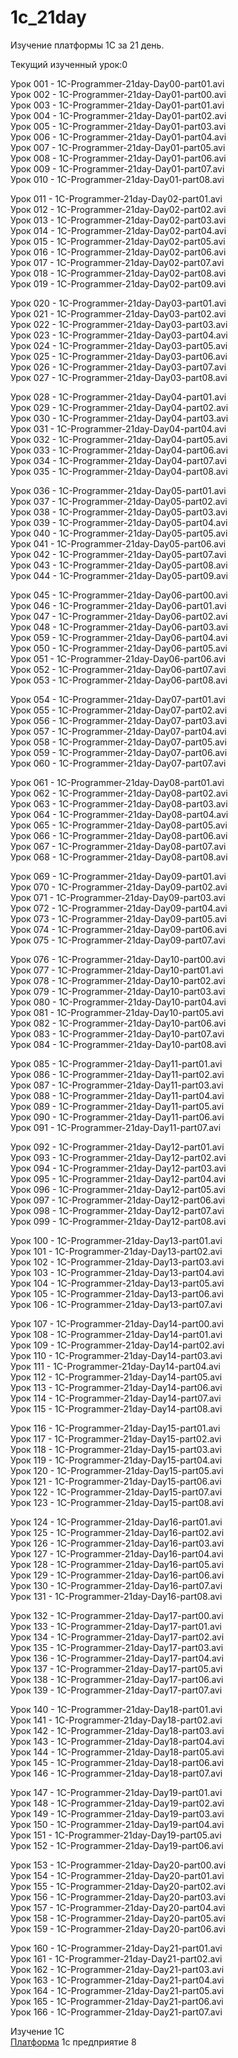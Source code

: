 # 1c_21day
Изучение платформы 1С за 21 день.  <br />

Текущий изученный урок:0 <br />

Урок 001 - 1C-Programmer-21day-Day00-part01.avi <br />
Урок 002 - 1C-Programmer-21day-Day01-part00.avi <br />
Урок 003 - 1C-Programmer-21day-Day01-part01.avi <br />
Урок 004 - 1C-Programmer-21day-Day01-part02.avi <br />
Урок 005 - 1C-Programmer-21day-Day01-part03.avi <br />
Урок 006 - 1C-Programmer-21day-Day01-part04.avi <br />
Урок 007 - 1C-Programmer-21day-Day01-part05.avi <br />
Урок 008 - 1C-Programmer-21day-Day01-part06.avi <br />
Урок 009 - 1C-Programmer-21day-Day01-part07.avi <br />
Урок 010 - 1C-Programmer-21day-Day01-part08.avi <br />

Урок 011 - 1C-Programmer-21day-Day02-part01.avi <br />
Урок 012 - 1C-Programmer-21day-Day02-part02.avi <br />
Урок 013 - 1C-Programmer-21day-Day02-part03.avi <br />
Урок 014 - 1C-Programmer-21day-Day02-part04.avi <br />
Урок 015 - 1C-Programmer-21day-Day02-part05.avi <br />
Урок 016 - 1C-Programmer-21day-Day02-part06.avi <br />
Урок 017 - 1C-Programmer-21day-Day02-part07.avi <br />
Урок 018 - 1C-Programmer-21day-Day02-part08.avi <br />
Урок 019 - 1C-Programmer-21day-Day02-part09.avi <br />

Урок 020 - 1C-Programmer-21day-Day03-part01.avi <br />
Урок 021 - 1C-Programmer-21day-Day03-part02.avi <br />
Урок 022 - 1C-Programmer-21day-Day03-part03.avi <br />
Урок 023 - 1C-Programmer-21day-Day03-part04.avi <br />
Урок 024 - 1C-Programmer-21day-Day03-part05.avi <br />
Урок 025 - 1C-Programmer-21day-Day03-part06.avi <br />
Урок 026 - 1C-Programmer-21day-Day03-part07.avi <br />
Урок 027 - 1C-Programmer-21day-Day03-part08.avi <br />

Урок 028 - 1C-Programmer-21day-Day04-part01.avi <br />
Урок 029 - 1C-Programmer-21day-Day04-part02.avi <br />
Урок 030 - 1C-Programmer-21day-Day04-part03.avi <br />
Урок 031 - 1C-Programmer-21day-Day04-part04.avi <br />
Урок 032 - 1C-Programmer-21day-Day04-part05.avi <br />
Урок 033 - 1C-Programmer-21day-Day04-part06.avi <br />
Урок 034 - 1C-Programmer-21day-Day04-part07.avi <br />
Урок 035 - 1C-Programmer-21day-Day04-part08.avi <br />

Урок 036 - 1C-Programmer-21day-Day05-part01.avi <br />
Урок 037 - 1C-Programmer-21day-Day05-part02.avi <br />
Урок 038 - 1C-Programmer-21day-Day05-part03.avi <br />
Урок 039 - 1C-Programmer-21day-Day05-part04.avi <br />
Урок 040 - 1C-Programmer-21day-Day05-part05.avi <br />
Урок 041 - 1C-Programmer-21day-Day05-part06.avi <br />
Урок 042 - 1C-Programmer-21day-Day05-part07.avi <br />
Урок 043 - 1C-Programmer-21day-Day05-part08.avi <br />
Урок 044 - 1C-Programmer-21day-Day05-part09.avi <br />

Урок 045 - 1C-Programmer-21day-Day06-part00.avi <br />
Урок 046 - 1C-Programmer-21day-Day06-part01.avi <br />
Урок 047 - 1C-Programmer-21day-Day06-part02.avi <br />
Урок 048 - 1C-Programmer-21day-Day06-part03.avi <br />
Урок 059 - 1C-Programmer-21day-Day06-part04.avi <br />
Урок 050 - 1C-Programmer-21day-Day06-part05.avi <br />
Урок 051 - 1C-Programmer-21day-Day06-part06.avi <br />
Урок 052 - 1C-Programmer-21day-Day06-part07.avi <br />
Урок 053 - 1C-Programmer-21day-Day06-part08.avi <br />

Урок 054 - 1C-Programmer-21day-Day07-part01.avi <br />
Урок 055 - 1C-Programmer-21day-Day07-part02.avi <br />
Урок 056 - 1C-Programmer-21day-Day07-part03.avi <br />
Урок 057 - 1C-Programmer-21day-Day07-part04.avi <br />
Урок 058 - 1C-Programmer-21day-Day07-part05.avi <br />
Урок 059 - 1C-Programmer-21day-Day07-part06.avi <br />
Урок 060 - 1C-Programmer-21day-Day07-part07.avi <br />

Урок 061 - 1C-Programmer-21day-Day08-part01.avi <br />
Урок 062 - 1C-Programmer-21day-Day08-part02.avi <br />
Урок 063 - 1C-Programmer-21day-Day08-part03.avi <br />
Урок 064 - 1C-Programmer-21day-Day08-part04.avi <br />
Урок 065 - 1C-Programmer-21day-Day08-part05.avi <br />
Урок 066 - 1C-Programmer-21day-Day08-part06.avi <br />
Урок 067 - 1C-Programmer-21day-Day08-part07.avi <br />
Урок 068 - 1C-Programmer-21day-Day08-part08.avi <br />

Урок 069 - 1C-Programmer-21day-Day09-part01.avi <br />
Урок 070 - 1C-Programmer-21day-Day09-part02.avi <br />
Урок 071 - 1C-Programmer-21day-Day09-part03.avi <br />
Урок 072 - 1C-Programmer-21day-Day09-part04.avi <br />
Урок 073 - 1C-Programmer-21day-Day09-part05.avi <br />
Урок 074 - 1C-Programmer-21day-Day09-part06.avi <br />
Урок 075 - 1C-Programmer-21day-Day09-part07.avi <br />

Урок 076 - 1C-Programmer-21day-Day10-part00.avi <br />
Урок 077 - 1C-Programmer-21day-Day10-part01.avi <br />
Урок 078 - 1C-Programmer-21day-Day10-part02.avi <br />
Урок 079 - 1C-Programmer-21day-Day10-part03.avi <br />
Урок 080 - 1C-Programmer-21day-Day10-part04.avi <br />
Урок 081 - 1C-Programmer-21day-Day10-part05.avi <br />
Урок 082 - 1C-Programmer-21day-Day10-part06.avi <br />
Урок 083 - 1C-Programmer-21day-Day10-part07.avi <br />
Урок 084 - 1C-Programmer-21day-Day10-part08.avi <br />

Урок 085 - 1C-Programmer-21day-Day11-part01.avi <br />
Урок 086 - 1C-Programmer-21day-Day11-part02.avi <br />
Урок 087 - 1C-Programmer-21day-Day11-part03.avi <br />
Урок 088 - 1C-Programmer-21day-Day11-part04.avi <br />
Урок 089 - 1C-Programmer-21day-Day11-part05.avi <br />
Урок 090 - 1C-Programmer-21day-Day11-part06.avi <br />
Урок 091 - 1C-Programmer-21day-Day11-part07.avi <br />

Урок 092 - 1C-Programmer-21day-Day12-part01.avi <br />
Урок 093 - 1C-Programmer-21day-Day12-part02.avi <br />
Урок 094 - 1C-Programmer-21day-Day12-part03.avi <br />
Урок 095 - 1C-Programmer-21day-Day12-part04.avi <br />
Урок 096 - 1C-Programmer-21day-Day12-part05.avi <br />
Урок 097 - 1C-Programmer-21day-Day12-part06.avi <br />
Урок 098 - 1C-Programmer-21day-Day12-part07.avi <br />
Урок 099 - 1C-Programmer-21day-Day12-part08.avi <br />

Урок 100 - 1C-Programmer-21day-Day13-part01.avi <br />
Урок 101 - 1C-Programmer-21day-Day13-part02.avi <br />
Урок 102 - 1C-Programmer-21day-Day13-part03.avi <br />
Урок 103 - 1C-Programmer-21day-Day13-part04.avi <br />
Урок 104 - 1C-Programmer-21day-Day13-part05.avi <br />
Урок 105 - 1C-Programmer-21day-Day13-part06.avi <br />
Урок 106 - 1C-Programmer-21day-Day13-part07.avi <br />

Урок 107 - 1C-Programmer-21day-Day14-part00.avi <br />
Урок 108 - 1C-Programmer-21day-Day14-part01.avi <br />
Урок 109 - 1C-Programmer-21day-Day14-part02.avi <br />
Урок 110 - 1C-Programmer-21day-Day14-part03.avi <br />
Урок 111 - 1C-Programmer-21day-Day14-part04.avi <br />
Урок 112 - 1C-Programmer-21day-Day14-part05.avi <br />
Урок 113 - 1C-Programmer-21day-Day14-part06.avi <br />
Урок 114 - 1C-Programmer-21day-Day14-part07.avi <br />
Урок 115 - 1C-Programmer-21day-Day14-part08.avi <br />

Урок 116 - 1C-Programmer-21day-Day15-part01.avi <br />
Урок 117 - 1C-Programmer-21day-Day15-part02.avi <br />
Урок 118 - 1C-Programmer-21day-Day15-part03.avi <br />
Урок 119 - 1C-Programmer-21day-Day15-part04.avi <br />
Урок 120 - 1C-Programmer-21day-Day15-part05.avi <br />
Урок 121 - 1C-Programmer-21day-Day15-part06.avi <br />
Урок 122 - 1C-Programmer-21day-Day15-part07.avi <br />
Урок 123 - 1C-Programmer-21day-Day15-part08.avi <br />

Урок 124 - 1C-Programmer-21day-Day16-part01.avi <br />
Урок 125 - 1C-Programmer-21day-Day16-part02.avi <br />
Урок 126 - 1C-Programmer-21day-Day16-part03.avi <br />
Урок 127 - 1C-Programmer-21day-Day16-part04.avi <br />
Урок 128 - 1C-Programmer-21day-Day16-part05.avi <br />
Урок 129 - 1C-Programmer-21day-Day16-part06.avi <br />
Урок 130 - 1C-Programmer-21day-Day16-part07.avi <br />
Урок 131 - 1C-Programmer-21day-Day16-part08.avi <br />

Урок 132 - 1C-Programmer-21day-Day17-part00.avi <br />
Урок 133 - 1C-Programmer-21day-Day17-part01.avi <br />
Урок 134 - 1C-Programmer-21day-Day17-part02.avi <br />
Урок 135 - 1C-Programmer-21day-Day17-part03.avi <br />
Урок 136 - 1C-Programmer-21day-Day17-part04.avi <br />
Урок 137 - 1C-Programmer-21day-Day17-part05.avi <br />
Урок 138 - 1C-Programmer-21day-Day17-part06.avi <br />
Урок 139 - 1C-Programmer-21day-Day17-part07.avi <br />

Урок 140 - 1C-Programmer-21day-Day18-part01.avi <br />
Урок 141 - 1C-Programmer-21day-Day18-part02.avi <br />
Урок 142 - 1C-Programmer-21day-Day18-part03.avi <br />
Урок 143 - 1C-Programmer-21day-Day18-part04.avi <br />
Урок 144 - 1C-Programmer-21day-Day18-part05.avi <br />
Урок 145 - 1C-Programmer-21day-Day18-part06.avi <br />
Урок 146 - 1C-Programmer-21day-Day18-part07.avi <br />

Урок 147 - 1C-Programmer-21day-Day19-part01.avi <br />
Урок 148 - 1C-Programmer-21day-Day19-part02.avi <br />
Урок 149 - 1C-Programmer-21day-Day19-part03.avi <br />
Урок 150 - 1C-Programmer-21day-Day19-part04.avi <br />
Урок 151 - 1C-Programmer-21day-Day19-part05.avi <br />
Урок 152 - 1C-Programmer-21day-Day19-part06.avi <br />

Урок 153 - 1C-Programmer-21day-Day20-part00.avi <br />
Урок 154 - 1C-Programmer-21day-Day20-part01.avi <br />
Урок 155 - 1C-Programmer-21day-Day20-part02.avi <br />
Урок 156 - 1C-Programmer-21day-Day20-part03.avi <br />
Урок 157 - 1C-Programmer-21day-Day20-part04.avi <br />
Урок 158 - 1C-Programmer-21day-Day20-part05.avi <br />
Урок 159 - 1C-Programmer-21day-Day20-part06.avi <br />

Урок 160 - 1C-Programmer-21day-Day21-part01.avi <br />
Урок 161 - 1C-Programmer-21day-Day21-part02.avi <br />
Урок 162 - 1C-Programmer-21day-Day21-part03.avi <br />
Урок 163 - 1C-Programmer-21day-Day21-part04.avi <br />
Урок 164 - 1C-Programmer-21day-Day21-part05.avi <br />
Урок 165 - 1C-Programmer-21day-Day21-part06.avi <br />
Урок 166 - 1C-Programmer-21day-Day21-part07.avi <br />



Изучение 1С <br />
<u>Платформа</u> 1с предприятие 8 <br />




